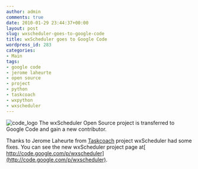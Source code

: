 ```yaml
---
author: admin
comments: true
date: 2010-01-29 23:44:37+00:00
layout: post
slug: wxscheduler-goes-to-google-code
title: wxScheduler goes to Google Code
wordpress_id: 283
categories:
- Main
tags:
- google code
- jerome laheurte
- open source
- project
- python
- taskcoach
- wxpython
- wxscheduler
---
```


![code_logo](http://www.expobrain.net/wp-content/uploads/2010/01/code_logo.png)
The wxScheduler Open Source project is transferred to Google Code and gain a new contributor.
<!-- more -->
Thanks to Jerome Laheurte from [Taskcoach](http://www.taskcoach.org/) project wxScheduler had some fixes. You can see the new wxScheduler project page at[ http://code.google.com/p/wxscheduler](http://code.google.com/p/wxscheduler).
